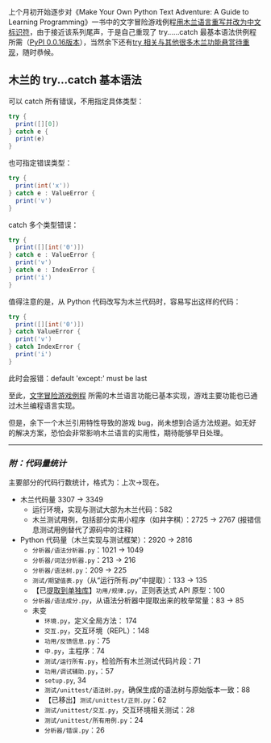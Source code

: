 上个月初开始逐步对《Make Your Own Python Text Adventure: A Guide to Learning Programming》一书中的文字冒险游戏例程[用木兰语言重写并改为中文标识符](https://zhuanlan.zhihu.com/p/333137600)，由于接近该系列尾声，于是自己重现了 try……catch 最基本语法供例程所需（[PyPI 0.0.16版本](https://pypi.org/project/ulang/0.0.16/)），当然余下还有[try 相关与其他很多木兰功能悬赏待重现](https://gitee.com/MulanRevive/mulan-rework/issues/I1SEU5)，随时恭候。

## 木兰的 try...catch 基本语法

可以 catch 所有错误，不用指定具体类型：
```java
try {
  print([][0])
} catch e {
  print(e)
}
```

也可指定错误类型：
```java
try {
  print(int('x'))
} catch e : ValueError {
  print('v')
}
```

catch 多个类型错误：
```java
try {
  print([][int('0')])
} catch e : ValueError {
  print('v')
} catch e : IndexError {
  print('i')
}
```

值得注意的是，从 Python 代码改写为木兰代码时，容易写出这样的代码：
```java
try {
  print([][int('0')])
} catch ValueError {
  print('v')
} catch IndexError {
  print('i')
}
```

此时会报错：default 'except:' must be last

至此，[文字冒险游戏例程](https://gitee.com/zhishi/text-adventure-game-demo) 所需的木兰语言功能已基本实现，游戏主要功能也已通过木兰编程语言实现。

但是，余下一个木兰引用特性导致的游戏 bug，尚未想到合适方法规避。如无好的解决方案，恐怕会非常影响木兰语言的实用性，期待能够早日处理。

-----------

### ***附：代码量统计***

主要部分的代码行数统计，格式为：上次->现在。

- 木兰代码量 3307 -> 3349
  - 运行环境，实现与测试大部为木兰代码：582
  - 木兰测试用例，包括部分实用小程序（如井字棋）：2725 -> 2767 (报错信息测试用例替代了源码中的注释)
- Python 代码量（木兰实现与测试框架）：2920 -> 2816
  - `分析器/语法分析器.py`：1021 -> 1049
  - `分析器/词法分析器.py`：213 -> 216
  - `分析器/语法树.py`：209 -> 225
  - `测试/期望值表.py`（从“运行所有.py”中提取）：133 -> 135
  - 【已[提取到单独库](https://gitee.com/Program-in-Chinese/regular-expression)】`功用/规律.py`，正则表达式 API 原型：100
  - `分析器/语法成分.py`，从语法分析器中提取出来的枚举常量：83 -> 85
  - 未变
    - `环境.py`，定义全局方法： 174
    - `交互.py`，交互环境（REPL）：148
    - `功用/反馈信息.py`：75
    - `中.py`，主程序：74
    - `测试/运行所有.py`，检验所有木兰测试代码片段：71
    - `功用/调试辅助.py`，：57
    - `setup.py`, 34
    - `测试/unittest/语法树.py`，确保生成的语法树与原始版本一致：88
    - 【已移出】`测试/unittest/正则.py`：62
    - `测试/unittest/交互.py`，交互环境相关测试：28
    - `测试/unittest/所有用例.py`：24
    - `分析器/错误.py`：26
